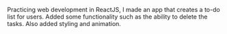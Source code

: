 Practicing web development in ReactJS, I made an app that creates a to-do list for users. Added some functionality such as the ability to delete the tasks. Also added styling and animation.